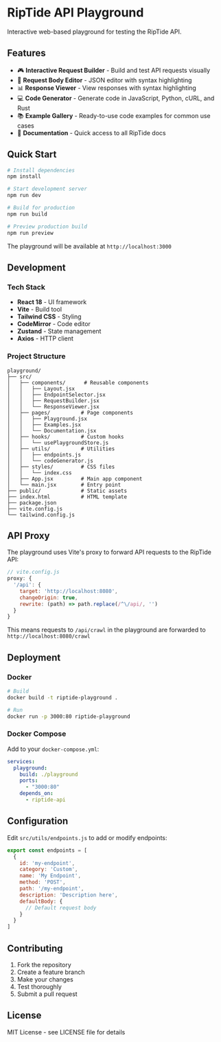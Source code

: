 # RipTide API Playground

Interactive web-based playground for testing the RipTide API.

## Features

- 🎮 **Interactive Request Builder** - Build and test API requests visually
- 📝 **Request Body Editor** - JSON editor with syntax highlighting
- 📊 **Response Viewer** - View responses with syntax highlighting
- 💻 **Code Generator** - Generate code in JavaScript, Python, cURL, and Rust
- 📚 **Example Gallery** - Ready-to-use code examples for common use cases
- 📖 **Documentation** - Quick access to all RipTide docs

## Quick Start

```bash
# Install dependencies
npm install

# Start development server
npm run dev

# Build for production
npm run build

# Preview production build
npm run preview
```

The playground will be available at `http://localhost:3000`

## Development

### Tech Stack

- **React 18** - UI framework
- **Vite** - Build tool
- **Tailwind CSS** - Styling
- **CodeMirror** - Code editor
- **Zustand** - State management
- **Axios** - HTTP client

### Project Structure

```
playground/
├── src/
│   ├── components/      # Reusable components
│   │   ├── Layout.jsx
│   │   ├── EndpointSelector.jsx
│   │   ├── RequestBuilder.jsx
│   │   └── ResponseViewer.jsx
│   ├── pages/          # Page components
│   │   ├── Playground.jsx
│   │   ├── Examples.jsx
│   │   └── Documentation.jsx
│   ├── hooks/          # Custom hooks
│   │   └── usePlaygroundStore.js
│   ├── utils/          # Utilities
│   │   ├── endpoints.js
│   │   └── codeGenerator.js
│   ├── styles/         # CSS files
│   │   └── index.css
│   ├── App.jsx         # Main app component
│   └── main.jsx        # Entry point
├── public/             # Static assets
├── index.html          # HTML template
├── package.json
├── vite.config.js
└── tailwind.config.js
```

## API Proxy

The playground uses Vite's proxy to forward API requests to the RipTide API:

```javascript
// vite.config.js
proxy: {
  '/api': {
    target: 'http://localhost:8080',
    changeOrigin: true,
    rewrite: (path) => path.replace(/^\/api/, '')
  }
}
```

This means requests to `/api/crawl` in the playground are forwarded to `http://localhost:8080/crawl`

## Deployment

### Docker

```bash
# Build
docker build -t riptide-playground .

# Run
docker run -p 3000:80 riptide-playground
```

### Docker Compose

Add to your `docker-compose.yml`:

```yaml
services:
  playground:
    build: ./playground
    ports:
      - "3000:80"
    depends_on:
      - riptide-api
```

## Configuration

Edit `src/utils/endpoints.js` to add or modify endpoints:

```javascript
export const endpoints = [
  {
    id: 'my-endpoint',
    category: 'Custom',
    name: 'My Endpoint',
    method: 'POST',
    path: '/my-endpoint',
    description: 'Description here',
    defaultBody: {
      // Default request body
    }
  }
]
```

## Contributing

1. Fork the repository
2. Create a feature branch
3. Make your changes
4. Test thoroughly
5. Submit a pull request

## License

MIT License - see LICENSE file for details
